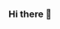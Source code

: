 ### Hi there 👋

<!--
**dadheech-vartika/dadheech-vartika** is a ✨ _special_ ✨ repository because its `README.md` (this file) appears on your GitHub profile.

Here are some ideas to get you started:

- 🔭 I’m currently working on my coding skills
- 🌱 I’m currently learning Flutter & dart
- 👯 I’m looking to collaborate on 
- 🤔 I’m looking for help with getting started with open-source 
- 💬 Ask me about life
- 📫 How to reach me: vartikadadheech14nov@gmail.com
- 😄 Pronouns: 
- ⚡ Fun fact: 
-->
